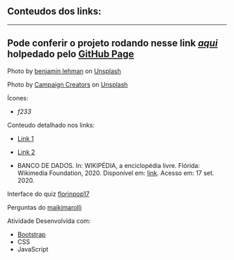 ## Conteudos dos links:



---

Pode conferir o projeto rodando nesse link **_[aqui](https://b2evandro.github.io/siteExemploBootstrap/)_** holpedado pelo [GitHub Page](https://pages.github.com/)
---

Photo by [benjamin lehman](https://unsplash.com/@benjaminlehman?utm_source=unsplash&utm_medium=referral&utm_content=creditCopyText>)
</a> on [Unsplash](https://unsplash.com/s/photos/database?utm_source=unsplash&utm_medium=referral&utm_content=creditCopyText)


Photo by [Campaign Creators](https://unsplash.com/@campaign_creators?utm_source=unsplash&utm_medium=referral&utm_content=creditCopyText) on [Unsplash](https://unsplash.com/s/photos/database?utm_source=unsplash&utm_medium=referral&utm_content=creditCopyText)

Ícones:

- <i class="fas fa-server"> f233</i>

Conteudo detalhado nos links:

- [Link 1](https://sites.google.com/site/uniplibancodedados1/aulas/aula-1---introducao)

- [Link 2](https://www.diegomacedo.com.br/fundamentos-da-administracao-de-dados-tabelas-entidades-relacao-colunas-atributos-linhas-registros-tuplas-indices-chaves-e-relacionamentos/#:~:text=Tabelas%20%2F%20Entidades%20%2F%20Rela%C3%A7%C3%A3o,e%20colunas%20com%20seus%20dados.)

- BANCO DE DADOS. In: WIKIPÉDIA, a enciclopédia livre. Flórida: Wikimedia Foundation, 2020. Disponível em: [link](https://pt.wikipedia.org/w/index.php?title=Banco_de_dados&oldid=59370999). Acesso em: 17 set. 2020.

Interface do quiz [florinpop17](https://github.com/florinpop17/10-projects-10-hours)

Perguntas do [maikimarolli](https://github.com/maikimarolli/Atividade1.2-Banco/)

Atividade Desenvolvida com:

- [Bootstrap](https://getbootstrap.com/)
- CSS
- JavaScript
